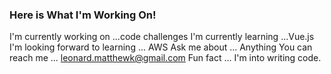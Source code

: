 ### Here is What I'm Working On!

I'm currently working on ...code challenges
I'm currently learning ...Vue.js
I'm looking forward to learning ... AWS
Ask me about ... Anything
You can reach me ... leonard.matthewk@gmail.com
Fun fact ... I'm into writing code.
